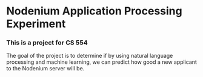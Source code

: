 # Nodenium Application Processing Experiment

### This is a project for CS 554 

The goal of the project is to determine if by using natural language processing and machine learning, we can predict how good a new applicant to the Nodenium server will be.